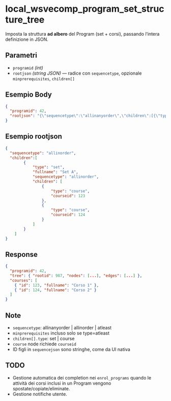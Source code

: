 # local_wsvecomp_program_set_structure_tree

Imposta la struttura **ad albero** del Program (set + corsi), passando l’intera definizione in JSON.

## Parametri
- `programid` *(int)*
- `rootjson` *(string JSON)* — radice con `sequencetype`, opzionale `minprerequisites`, `children[]`

## Esempio Body
```json
{
  "programid": 42,
  "rootjson": "{\"sequencetype\":\"allinanyorder\",\"children\":[{\"type\":\"set\",\"fullname\":\"Set A\",\"sequencetype\":\"allinorder\",\"children\":[{\"type\":\"course\",\"courseid\":123},{\"type\":\"course\",\"courseid\":124}]}]}"
}
```

## Esempio rootjson
```json
{
  "sequencetype": "allinorder",
  "children":[
        {
            "type": "set",
            "fullname": "Set A",
            "sequencetype": "allinorder",
            "children": [
                {
                    "type": "course",
                    "courseid": 123
                },
                {
                    "type": "course",
                    "courseid": 124
                }
            ]
        }
    ]
}
```

## Response
```json
{
  "programid": 42,
  "tree": { "rootid": 987, "nodes": [...], "edges": [...] },
  "courses": [
    { "id": 123, "fullname": "Corso 1" },
    { "id": 124, "fullname": "Corso 2" }
  ]
}
```

## Note
- `sequencetype`: allinanyorder | allinorder | atleast
- `minprerequisites` incluso solo se type=atleast
- `children[].type`: set | course
- `course` node richiede `courseid`
- ID figli in `sequencejson` sono stringhe, come da UI nativa

## TODO
- Gestione automatica dei completion nei `enrol_programs` quando le attività dei corsi inclusi in un Program vengono spostate/copiate/eliminate.
- Gestione notifiche utente.